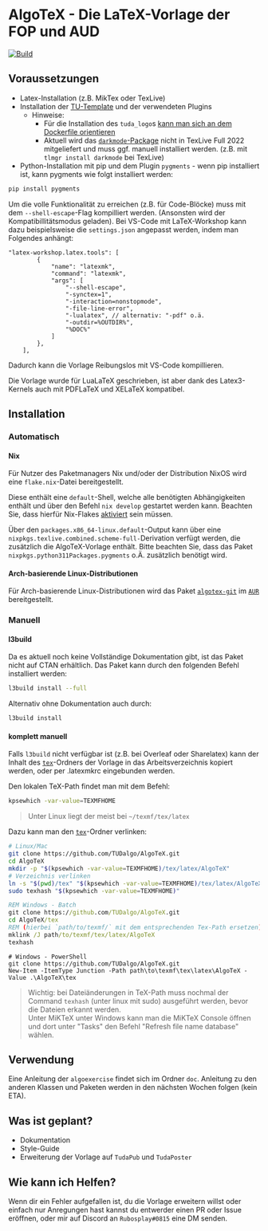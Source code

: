 # AlgoTeX - Die LaTeX-Vorlage der FOP und AUD
[![Build](https://github.com/tudalgo/AlgoTeX/actions/workflows/build.yml/badge.svg)](https://github.com/tudalgo/AlgoTeX/actions/workflows/build.yml)
## Voraussetzungen
- Latex-Installation (z.B. MikTex oder TexLive)
- Installation der [TU-Template](https://github.com/tudace/tuda_latex_templates) und der verwendeten Plugins
    - Hinweise:
        - Für die Installation des `tuda_logo`s [kann man sich an dem Dockerfile orientieren](https://github.com/tudalgo/AlgoTeX/blob/master/Dockerfile#L3-L11)
        - Aktuell wird das [`darkmode`-Package](https://ctan.org/pkg/darkmode) nicht in TexLive Full 2022 mitgeliefert und muss ggf. manuell installiert werden. (z.B. mit `tlmgr install darkmode` bei TexLive)
- Python-Installation mit pip und dem Plugin `pygments`  - wenn pip installiert ist, kann pygments wie folgt installiert werden:
```sh
pip install pygments
```

Um die volle Funktionalität zu erreichen (z.B. für Code-Blöcke) muss mit dem `--shell-escape`-Flag kompilliert werden. (Ansonsten wird der Kompatibillitätsmodus geladen). Bei VS-Code mit LaTeX-Workshop kann dazu beispielsweise die `settings.json` angepasst werden, indem man Folgendes anhängt:
```jsonc
"latex-workshop.latex.tools": [
        {
            "name": "latexmk",
            "command": "latexmk",
            "args": [
                "--shell-escape",
                "-synctex=1",
                "-interaction=nonstopmode",
                "-file-line-error",
                "-lualatex", // alternativ: "-pdf" o.ä.
                "-outdir=%OUTDIR%",
                "%DOC%"
            ]
        },
    ],
```
Dadurch kann die Vorlage Reibungslos mit VS-Code kompillieren.


Die Vorlage wurde für LuaLaTeX geschrieben, ist aber dank des Latex3-Kernels auch mit PDFLaTeX und XELaTeX kompatibel.
## Installation

### Automatisch
#### Nix
Für Nutzer des Paketmanagers Nix und/oder der Distribution NixOS wird eine `flake.nix`-Datei bereitgestellt.

Diese enthält eine `default`-Shell, welche alle benötigten Abhängigkeiten enthält und über den Befehl `nix develop` gestartet werden kann. Beachten Sie, dass hierfür Nix-Flakes [aktiviert](https://nixos.wiki/wiki/Flakes#Enable_flakes) sein müssen.

Über den `packages.x86_64-linux.default`-Output kann über eine `nixpkgs.texlive.combined.scheme-full-`Derivation verfügt werden, die zusätzlich die AlgoTeX-Vorlage enthält. Bitte beachten Sie, dass das Paket `nixpkgs.python311Packages.pygments` o.Ä. zusätzlich benötigt wird.

#### Arch-basierende Linux-Distributionen
Für Arch-basierende Linux-Distributionen wird das Paket [`algotex-git`](https://aur.archlinux.org/packages/algotex-git) im [`AUR`](https://aur.archlinux.org/) bereitgestellt.

### Manuell
#### l3build
Da es aktuell noch keine Vollständige Dokumentation gibt, ist das Paket nicht auf CTAN erhältlich. Das Paket kann durch den folgenden Befehl installiert werden:
```sh
l3build install --full
```
Alternativ ohne Dokumentation auch durch:
```sh
l3build install
```

#### komplett manuell
Falls `l3build` nicht verfügbar ist (z.B. bei Overleaf oder Sharelatex) kann der Inhalt des [`tex`](tex/)-Ordners der Vorlage in das Arbeitsverzeichnis kopiert werden, oder per .latexmkrc eingebunden werden.

Den lokalen TeX-Path findet man mit dem Befehl:
```sh
kpsewhich -var-value=TEXMFHOME
```
> Unter Linux liegt der meist bei `~/texmf/tex/latex`

Dazu kann man den [`tex`](tex/)-Ordner verlinken:

```sh
# Linux/Mac
git clone https://github.com/TUDalgo/AlgoTeX.git
cd AlgoTeX
mkdir -p "$(kpsewhich -var-value=TEXMFHOME)/tex/latex/AlgoTeX"
# Verzeichnis verlinken
ln -s "$(pwd)/tex" "$(kpsewhich -var-value=TEXMFHOME)/tex/latex/AlgoTeX"
sudo texhash "$(kpsewhich -var-value=TEXMFHOME)"
```
```bat
REM Windows - Batch
git clone https://github.com/TUDalgo/AlgoTeX.git
cd AlgoTeX/tex
REM (hierbei `path/to/texmf/` mit dem entsprechenden Tex-Path ersetzen)
mklink /J path/to/texmf/tex/latex/AlgoTeX 
texhash
```
```pwsh
# Windows - PowerShell
git clone https://github.com/TUDalgo/AlgoTeX.git
New-Item -ItemType Junction -Path path\to\texmf\tex\latex\AlgoTeX -Value .\AlgoTeX\tex
```

> Wichtig: bei Dateiänderungen in TeX-Path muss nochmal der Command `texhash` (unter linux mit sudo) ausgeführt werden, bevor die Dateien erkannt werden.  
Unter MiKTeX unter Windows kann man die MiKTeX Console öffnen und dort unter "Tasks" den Befehl "Refresh file name database" wählen.

## Verwendung
Eine Anleitung der `algoexercise` findet sich im Ordner `doc`. Anleitung zu den anderen Klassen und Paketen werden in den nächsten Wochen folgen (kein ETA).

## Was ist geplant?
- Dokumentation
- Style-Guide
- Erweiterung der Vorlage auf `TudaPub` und `TudaPoster`
## Wie kann ich Helfen?
Wenn dir ein Fehler aufgefallen ist, du die Vorlage erweitern willst oder einfach nur Anregungen hast kannst du entwerder einen PR oder Issue eröffnen, oder mir auf Discord an `Rubosplay#0815` eine DM senden.
